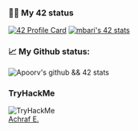 ### 👨‍💻 My 42 status
[![42 Profile Card](https://1337-readme.vercel.app/api/profile?dark=true&login=ael-khni)](https://github.com/achrafelkhnissi)
[![mbari's 42 stats](https://badge42.herokuapp.com/api/stats/ael-khni?cursus=C%20reloaded)](https://github.com/achrafelkhnissi)

### 📈 My Github status:
![Apoorv's github && 42 stats](https://github-readme-stats.vercel.app/api?username=achrafelkhnissi&show_icons=true&theme=radical)
<!--
[![Top Langs](https://github-readme-stats.vercel.app/api/top-langs/?username=achrafelkhnissi&layout=compact&theme=radical)](https://github.com/anuraghazra/github-readme-stats)
-->

### TryHackMe

<img src="https://tryhackme-badges.s3.amazonaws.com/suprivada.png" alt="TryHackMe">

<div class="badge-base LI-profile-badge" data-locale="en_US" data-size="medium" data-theme="light" data-type="VERTICAL" data-vanity="achraf-elkhnissi" data-version="v1"><a class="badge-base__link LI-simple-link" href="https://ma.linkedin.com/in/achraf-elkhnissi?trk=profile-badge">Achraf E.</a></div>
              

<!---
achrafelkhnissi/achrafelkhnissi is a ✨ special ✨ repository because its `README.md` (this file) appears on your GitHub profile.
You can click the Preview link to take a look at your changes.
--->
